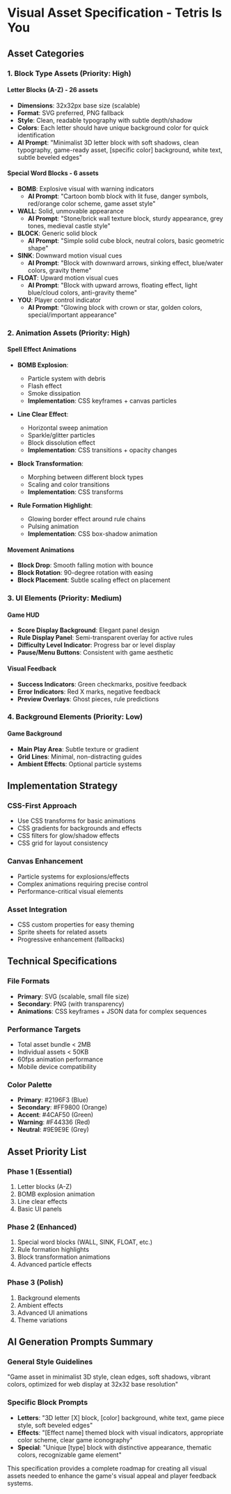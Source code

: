 # Visual Asset Specification - Tetris Is You

## Asset Categories

### 1. Block Type Assets (Priority: High)

#### Letter Blocks (A-Z) - 26 assets
- **Dimensions**: 32x32px base size (scalable)
- **Format**: SVG preferred, PNG fallback  
- **Style**: Clean, readable typography with subtle depth/shadow
- **Colors**: Each letter should have unique background color for quick identification
- **AI Prompt**: "Minimalist 3D letter block with soft shadows, clean typography, game-ready asset, [specific color] background, white text, subtle beveled edges"

#### Special Word Blocks - 6 assets
- **BOMB**: Explosive visual with warning indicators
  - **AI Prompt**: "Cartoon bomb block with lit fuse, danger symbols, red/orange color scheme, game asset style"
- **WALL**: Solid, unmovable appearance  
  - **AI Prompt**: "Stone/brick wall texture block, sturdy appearance, grey tones, medieval castle style"
- **BLOCK**: Generic solid block
  - **AI Prompt**: "Simple solid cube block, neutral colors, basic geometric shape"
- **SINK**: Downward motion visual cues
  - **AI Prompt**: "Block with downward arrows, sinking effect, blue/water colors, gravity theme"
- **FLOAT**: Upward motion visual cues
  - **AI Prompt**: "Block with upward arrows, floating effect, light blue/cloud colors, anti-gravity theme"
- **YOU**: Player control indicator
  - **AI Prompt**: "Glowing block with crown or star, golden colors, special/important appearance"

### 2. Animation Assets (Priority: High)

#### Spell Effect Animations
- **BOMB Explosion**: 
  - Particle system with debris
  - Flash effect
  - Smoke dissipation
  - **Implementation**: CSS keyframes + canvas particles
  
- **Line Clear Effect**:
  - Horizontal sweep animation
  - Sparkle/glitter particles
  - Block dissolution effect
  - **Implementation**: CSS transitions + opacity changes

- **Block Transformation**:
  - Morphing between different block types
  - Scaling and color transitions
  - **Implementation**: CSS transforms

- **Rule Formation Highlight**:
  - Glowing border effect around rule chains
  - Pulsing animation
  - **Implementation**: CSS box-shadow animation

#### Movement Animations
- **Block Drop**: Smooth falling motion with bounce
- **Block Rotation**: 90-degree rotation with easing
- **Block Placement**: Subtle scaling effect on placement

### 3. UI Elements (Priority: Medium)

#### Game HUD
- **Score Display Background**: Elegant panel design
- **Rule Display Panel**: Semi-transparent overlay for active rules
- **Difficulty Level Indicator**: Progress bar or level display
- **Pause/Menu Buttons**: Consistent with game aesthetic

#### Visual Feedback
- **Success Indicators**: Green checkmarks, positive feedback
- **Error Indicators**: Red X marks, negative feedback  
- **Preview Overlays**: Ghost pieces, rule predictions

### 4. Background Elements (Priority: Low)

#### Game Background
- **Main Play Area**: Subtle texture or gradient
- **Grid Lines**: Minimal, non-distracting guides
- **Ambient Effects**: Optional particle systems

## Implementation Strategy

### CSS-First Approach
- Use CSS transforms for basic animations
- CSS gradients for backgrounds and effects
- CSS filters for glow/shadow effects
- CSS grid for layout consistency

### Canvas Enhancement
- Particle systems for explosions/effects
- Complex animations requiring precise control
- Performance-critical visual elements

### Asset Integration
- CSS custom properties for easy theming
- Sprite sheets for related assets
- Progressive enhancement (fallbacks)

## Technical Specifications

### File Formats
- **Primary**: SVG (scalable, small file size)
- **Secondary**: PNG (with transparency)
- **Animations**: CSS keyframes + JSON data for complex sequences

### Performance Targets
- Total asset bundle < 2MB
- Individual assets < 50KB
- 60fps animation performance
- Mobile device compatibility

### Color Palette
- **Primary**: #2196F3 (Blue)
- **Secondary**: #FF9800 (Orange) 
- **Accent**: #4CAF50 (Green)
- **Warning**: #F44336 (Red)
- **Neutral**: #9E9E9E (Grey)

## Asset Priority List

### Phase 1 (Essential)
1. Letter blocks (A-Z) 
2. BOMB explosion animation
3. Line clear effects
4. Basic UI panels

### Phase 2 (Enhanced)
1. Special word blocks (WALL, SINK, FLOAT, etc.)
2. Rule formation highlights
3. Block transformation animations
4. Advanced particle effects

### Phase 3 (Polish)
1. Background elements
2. Ambient effects
3. Advanced UI animations
4. Theme variations

## AI Generation Prompts Summary

### General Style Guidelines
"Game asset in minimalist 3D style, clean edges, soft shadows, vibrant colors, optimized for web display at 32x32 base resolution"

### Specific Block Prompts
- **Letters**: "3D letter [X] block, [color] background, white text, game piece style, soft beveled edges"
- **Effects**: "[Effect name] themed block with visual indicators, appropriate color scheme, clear game iconography"
- **Special**: "Unique [type] block with distinctive appearance, thematic colors, recognizable game element"

This specification provides a complete roadmap for creating all visual assets needed to enhance the game's visual appeal and player feedback systems.